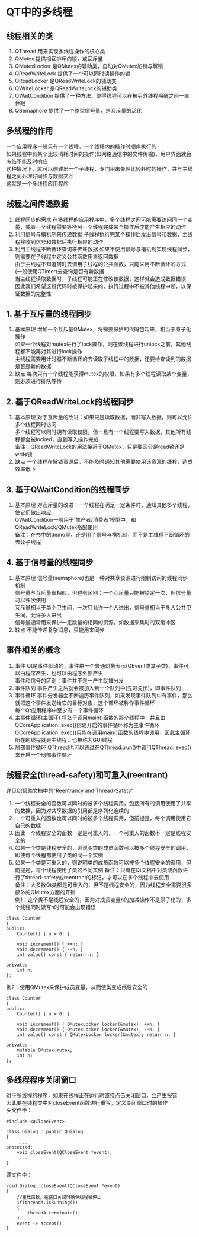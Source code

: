 # QT中的多线程

## 线程相关的类
1. QThread
用来实现多线程操作的核心类
2. QMutex
提供相互排斥的锁，或互斥量
3. QMutexLocker
是QMutex的辅助类，自动对QMutex加锁与解锁
4. QReadWriteLock
提供了一个可以同时读操作的锁
5. QReadLocker
是QReadWriteLock的辅助类
6. QWriteLocker
是QReadWriteLock的辅助类
7. QWaitCondition
提供了一种方法，使得线程可以在被另外线程唤醒之前一直休眠
8. QSemaphore
提供了一个整型信号量，是互斥量的泛化


## 多线程的作用
一个应用程序一般只有一个线程，一个线程内的操作时顺序执行的  
如果线程中有某个比较消耗时间的操作(如网络通信中的文件传输)，用户界面就会冻结不能及时响应  
这种情况下，就可以创建出一个子线程，专门用来处理比较耗时的操作，并与主线程之间处理好同步与数据交互  
这就是一个多线程应用程序  


## 线程之间传递数据
1. 线程同步的需求
在多线程的应用程序中，多个线程之间可能需要访问同一个变量，或者一个线程需要等待另一个线程完成某个操作后才能产生相应的动作  
2. 利用信号与槽机制来传递数据
子线程执行完某个操作后发出信号和数据，主线程接收到信号和数据后执行相应的动作  
3. 利用主线程不断循环查询来传递数据
如果不使用信号与槽机制实现线程同步，则需要在子线程中定义公共函数用来返回数据  
由于主线程不知道何时去调用子线程的公共函数，只能采用不断循环的方式(一般使用QTimer)去查询是否有新数据  
当主线程读取数据时，子线程可能正在修改该数据，这样就会造成数据错误  
因此我们希望这段代码时被保护起来的，执行过程中不被其他线程中断，以保证数据的完整性  


## 1. 基于互斥量的线程同步
1. 基本原理
增加一个互斥量QMutex，将需要保护的代码包起来，相当于原子化操作  
如果一个线程对mutex进行了lock操作，则在该线程进行unlock之前，其他线程都不能再对其进行lock操作  
主线程需要用计时器不断循环的去读取子线程中的数据，还要检查读到的数据是否是新的数据  
2. 缺点
每次只有一个线程能获得mutex的权限，如果有多个线程读取某个变量，则必须进行排队等待  


## 2. 基于QReadWriteLock的线程同步
1. 基本原理
对于互斥量的改进：如果只是读取数据，而非写入数据，则可以允许多个线程同时访问  
多个线程可以同时拥有读取权限，但一旦有一个线程要写入数据，其他所有线程都会被locked，直到写入操作完成  
备注：QReadWriteLock的用法接近于QMutex，只是要区分是read锁还是write锁  
2. 缺点
一个线程在解锁资源后，不能及时通知其他需要使用该资源的线程，造成效率低下  


## 3. 基于QWaitCondition的线程同步
1. 基本原理
对互斥量的改进：一个线程在满足一定条件时，通知其他多个线程，使它们做出响应  
QWaitCondition一般用于'生产者/消费者'模型中，和QReadWriteLock/QMutex搭配使用  
备注：在书中的demo里，还是用了信号与槽机制，而不是主线程不断循环的去读子线程  


## 4. 基于信号量的线程同步
1. 基本原理
信号量(semaphore)也是一种对共享资源进行限制访问的线程同步机制  
信号量与互斥量很相似，但也有区别：一个互斥量只能被锁定一次，但信号量可以多次使用  
互斥量相当于单个卫生间，一次只允许一个人进出，信号量相当于多人公共卫生间，允许多人进出  
信号量通常用来保护一定数量的相同的资源，如数据采集时的双缓冲区  
2. 缺点
不能传递复杂消息，只能用来同步  


## 事件相关的概念
1. 事件
Qt是事件驱动的，事件由一个普通对象表示(QEvent或其子类)，事件可以由程序产生，也可以由程序外部产生  
事件和信号的区别：事件并不是一产生就被分发  
2. 事件队列
事件产生之后就会被加入到一个队列中(先进先出)，即事件队列  
3. 事件循环
事件分发器会不断遍历事件队列，如果发现事件队列中有事件，那么就把这个事件发送给它的目标对象，这个循环被称作事件循环  
每个Qt应用程序中至少有一个事件循环  
4. 主事件循环(主循环)
将处于调用main()函数的那个线程中，并且由QCoreApplication::exec()创建开启的事件循环称为主事件循环  
QCoreApplication::exec()只能在调用main()函数的线程中调用，因此主循环所在的线程就是主线程，也被称为GUI线程  
5. 局部事件循环
QThread也可以通过在QThread::run()中调用QThread::exec()来开启一个局部事件循环  


## 线程安全(thread-safety)和可重入(reentrant)
详见Qt帮助文档中的"Reentrancy and Thread-Safety"  
1. 一个线程安全的函数可以同时的被多个线程调用，包括所有的调用使用了共享的数据，因为对共享数据的引用都是序列化连续的
2. 一个可重入的函数也可以同时的被多个线程调用，但前提是，每个调用使用它自己的数据
3. 因此一个线程安全的函数一定是可重入的，一个可重入的函数不一定是线程安全的
4. 如果一个类是线程安全的，则说明类的成员函数可以被多个线程安全的调用，即使每个线程都使用了类的同一个实例
5. 如果一个类是可重入的，则说明类的成员函数可以被多个线程安全的调用，但前提是，每个线程使用了类的不同实例
备注：只有在Qt文档中对类或函数进行了thread-safety或reentrant的标记，才可以在多个线程中去使用  
备注：大多数Qt类都是可重入的，但不是线程安全的，因为线程安全需要很多额外的QMutex方面的开销  
例1：这个类不是线程安全的，因为对成员变量n的加减操作不是原子化的，多个线程同时读写n时可能会出现错误  
```
class Counter
{
public:
	Counter() { n = 0; }

	void increment() { ++n; }
	void decrement() { --n; }
	int value() const { return n; }

private:
	int n;
};
```
例2：使用QMutex来保护成员变量，从而使类变成线性安全的  
```
class Counter
{
public:
	Counter() { n = 0; }

	void increment() { QMutexLocker locker(&mutex); ++n; }
	void decrement() { QMutexLocker locker(&mutex); --n; }
	int value() const { QMutexLocker locker(&mutex); return n; }

private:
	mutable QMutex mutex;
	int n;
};
```


## 多线程程序关闭窗口
对于多线程的程序，如果在线程正在运行时直接点击关闭窗口，会产生报错  
因此要在线程类中对closeEvent函数进行重写，定义关闭窗口时的操作  
头文件中：  
```
#include <QCloseEvent>

class Dialog : public QDialog
{
	....
protected:
    void closeEvent(QCloseEvent *event);
    ....
}
```
源文件中：  
```
void Dialog::closeEvent(QCloseEvent *event)
{
    //重载函数，在窗口关闭时确保线程被停止
    if(threadA.isRunning())
    {
        threadA.terminate();
    }
    event -> accept();
}
```
